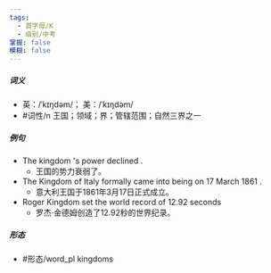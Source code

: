 ```yaml
---
tags:
  - 首字母/K
  - 级别/中考
掌握: false
模糊: false
---
```

##### 词义
- 英：/ˈkɪŋdəm/； 美：/ˈkɪŋdəm/
- #词性/n  王国；领域；界；管辖范围；自然三界之一
##### 例句
- The kingdom 's power declined .
	- 王国的势力衰弱了。
- The Kingdom of Italy formally came into being on 17 March 1861 .
	- 意大利王国于1861年3月17日正式成立。
- Roger Kingdom set the world record of 12.92 seconds
	- 罗杰·金德姆创造了12.92秒的世界纪录。
##### 形态
- #形态/word_pl kingdoms
